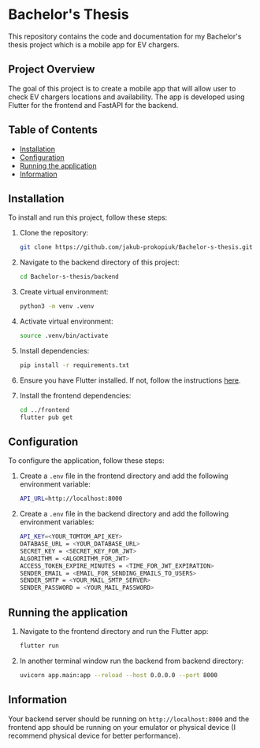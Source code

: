 # Bachelor's Thesis

This repository contains the code and documentation for my Bachelor's thesis project which is a mobile app for EV chargers.

## Project Overview

The goal of this project is to create a mobile app that will allow user to check EV chargers locations and availability. The app is developed using Flutter for the frontend and FastAPI for the backend.

## Table of Contents
- [Installation](#installation)
- [Configuration](#configuration)
- [Running the application](#running-the-application)
- [Information](#information)

## Installation

To install and run this project, follow these steps:

1. Clone the repository:
    ```bash
    git clone https://github.com/jakub-prokopiuk/Bachelor-s-thesis.git
    ```
2. Navigate to the backend directory of this project:
    ```bash
    cd Bachelor-s-thesis/backend
    ```
3. Create virtual environment:
    ```bash
    python3 -m venv .venv
    ```
4. Activate virtual environment:
    ```bash
    source .venv/bin/activate
    ```
5. Install dependencies:
    ```bash
    pip install -r requirements.txt
    ```
6. Ensure you have Flutter installed. If not, follow the instructions [here](https://flutter.dev/docs/get-started/install).

7. Install the frontend dependencies:
    ```bash
    cd ../frontend
    flutter pub get
    ```

## Configuration

To configure the application, follow these steps:
1. Create a `.env` file in the frontend directory and add the following environment variable:
    ```bash
    API_URL=http://localhost:8000
    ```
2. Create a `.env` file in the backend directory and add the following environment variables:
    ```bash
    API_KEY=<YOUR_TOMTOM_API_KEY>
    DATABASE_URL = <YOUR_DATABASE_URL>
    SECRET_KEY = <SECRET_KEY_FOR_JWT>
    ALGORITHM = <ALGORITHM_FOR_JWT> 
    ACCESS_TOKEN_EXPIRE_MINUTES = <TIME_FOR_JWT_EXPIRATION>
    SENDER_EMAIL = <EMAIL_FOR_SENDING_EMAILS_TO_USERS>
    SENDER_SMTP = <YOUR_MAIL_SMTP_SERVER>
    SENDER_PASSWORD = <YOUR_MAIL_PASSWORD>
    ```
## Running the application

1. Navigate to the frontend directory and run the Flutter app:
    ```bash
    flutter run
    ```
2. In another terminal window run the backend from backend directory:
    ```bash
    uvicorn app.main:app --reload --host 0.0.0.0 --port 8000
    ```

## Information
Your backend server should be running on `http://localhost:8000` and the frontend app should be running on your emulator or physical device (I recommend physical device for better performance).